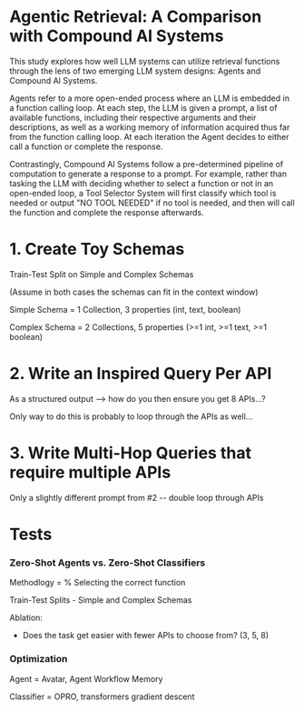 # Agentic Retrieval: A Comparison with Compound AI Systems

This study explores how well LLM systems can utilize retrieval functions through the lens of two emerging LLM system designs: Agents and Compound AI Systems.

Agents refer to a more open-ended process where an LLM is embedded in a function calling loop. At each step, the LLM is given a prompt, a list of available functions, including their respective arguments and their descriptions, as well as a working memory of information acquired thus far from the function calling loop. At each iteration the Agent decides to either call a function or complete the response.

Contrastingly, Compound AI Systems follow a pre-determined pipeline of computation to generate a response to a prompt. For example, rather than tasking the LLM with deciding whether to select a function or not in an open-ended loop, a Tool Selector System will first classify which tool is needed or output "NO TOOL NEEDED" if no tool is needed, and then will call the function and complete the response afterwards.

# 1. Create Toy Schemas

Train-Test Split on Simple and Complex Schemas

(Assume in both cases the schemas can fit in the context window)

Simple Schema = 1 Collection, 3 properties (int, text, boolean)

Complex Schema = 2 Collections, 5 properties (>=1 int, >=1 text, >=1 boolean)

# 2. Write an Inspired Query Per API

As a structured output --> how do you then ensure you get 8 APIs...?

Only way to do this is probably to loop through the APIs as well...

# 3. Write Multi-Hop Queries that require multiple APIs

Only a slightly different prompt from #2 -- double loop through APIs

# Tests

### Zero-Shot Agents vs. Zero-Shot Classifiers

Methodlogy = % Selecting the correct function

Train-Test Splits - Simple and Complex Schemas

Ablation:
- Does the task get easier with fewer APIs to choose from? (3, 5, 8)

### Optimization

Agent = Avatar, Agent Workflow Memory

Classifier = OPRO, transformers gradient descent